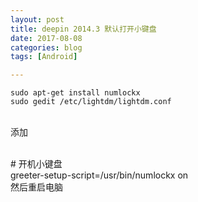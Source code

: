 ```yaml
---
layout: post
title: deepin 2014.3 默认打开小键盘
date: 2017-08-08
categories: blog
tags: [Android]

---
```


```
sudo apt-get install numlockx
sudo gedit /etc/lightdm/lightdm.conf
```
<br>添加

<br># 开机小键盘
<br>greeter-setup-script=/usr/bin/numlockx on
<br>然后重启电脑
